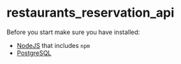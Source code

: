 # restaurants_reservation_api

Before you start make sure you have installed:

- [NodeJS](https://www.npmjs.com/) that includes `npm`
- [PostgreSQL](https://www.postgresql.org/)


